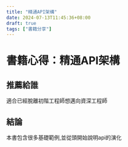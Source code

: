 ```yaml
---
title: "精通API架構"
date: 2024-07-13T11:45:36+08:00
draft: true
tags: ["書籍分享"]
---
```

# 書籍心得：精通API架構
## 推薦給誰
適合已經脫離初階工程師想邁向資深工程師
## 結論
本書包含很多基礎範例,並從頭開始說明api的演化
